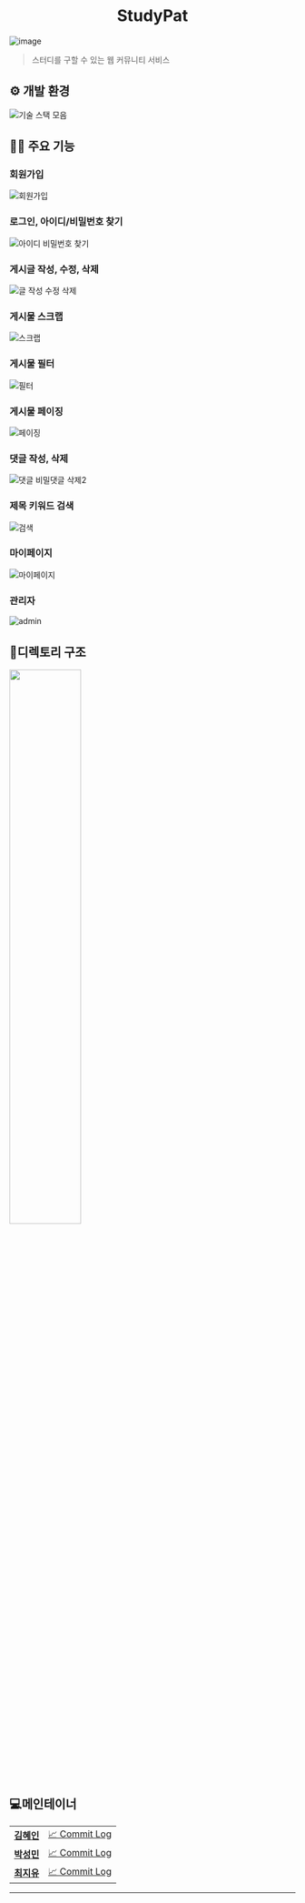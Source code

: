 <h1 align="center">StudyPat</h1>

![image](https://user-images.githubusercontent.com/22020545/108958229-04b49100-76b6-11eb-8f84-0fe258492cf8.png)

> 스터디를 구할 수 있는 웹 커뮤니티 서비스

## ⚙️ 개발 환경

![기술 스택 모음](https://user-images.githubusercontent.com/22020545/108965153-cfad3c00-76bf-11eb-91a2-123a1b66b3d9.png)

## 👨‍💻 주요 기능

### 회원가입 

![회원가입](https://user-images.githubusercontent.com/22020545/109015226-3f3f1d80-76f8-11eb-8479-d9746ca5eecf.gif)

### 로그인, 아이디/비밀번호 찾기
![아이디 비밀번호 찾기](https://user-images.githubusercontent.com/22020545/109015633-b07ed080-76f8-11eb-9d3f-816825785b70.gif)

### 게시글 작성, 수정, 삭제
![글 작성 수정 삭제](https://user-images.githubusercontent.com/22020545/109011911-c8ecec00-76f4-11eb-88b6-029f4f55f292.gif)

### 게시물 스크랩
![스크랩](https://user-images.githubusercontent.com/22020545/109011562-609e0a80-76f4-11eb-96b7-48652abbc322.gif)

### 게시물 필터
![필터](https://user-images.githubusercontent.com/22020545/109012017-ddc97f80-76f4-11eb-8804-63e82bc3459a.gif)

### 게시물 페이징
![페이징](https://user-images.githubusercontent.com/22020545/109011646-77446180-76f4-11eb-958c-411fced3ca63.gif)

### 댓글 작성, 삭제 
![댓글 비밀댓글 삭제2](https://user-images.githubusercontent.com/22020545/109013008-00a86380-76f6-11eb-880e-e99d80c18f2d.gif)

### 제목 키워드 검색
![검색](https://user-images.githubusercontent.com/22020545/109011791-a4910f80-76f4-11eb-812f-d045c87d8234.gif)

### 마이페이지 
![마이페이지](https://user-images.githubusercontent.com/22020545/109015087-2171b880-76f8-11eb-8c25-d941017e794e.gif)

### 관리자
![admin](https://user-images.githubusercontent.com/22020545/109014995-03a45380-76f8-11eb-8718-f81dbc98aed5.gif)



## 📂디렉토리 구조

<img src="https://user-images.githubusercontent.com/22020545/108961973-6fb49680-76bb-11eb-95d7-d4d224ebfd06.png" width="50%" > 

## 💻메인테이너
<table>
  <tr>
    <td align="center">
    <a href="https://github.com/hyein15"><b>김혜인</b></a>
    </td>
    <td>
        <a href="https://github.com/m1ngoDo/StudyPat/commits/hyein" title="Code">📈 Commit Log</a>
        <br/>
    </td>
    <tr>
    <td align="center"><a href="https://github.com/m1ngoDo"><b>박성민</b></a></td>
    <td>
    <a href="https://github.com/m1ngoDo/StudyPat/commits/min" title="Code">📈 Commit Log</a>
    </td>
    <tr>
    <td align="center"><a href="https://github.com/JiyuChoi"><b>최지유</b></a></td>
    <td>
    <a href="https://github.com/m1ngoDo/StudyPat/commits/jiyu" title="Code">📈 Commit Log</a>
    </td>
   
</table>


---

